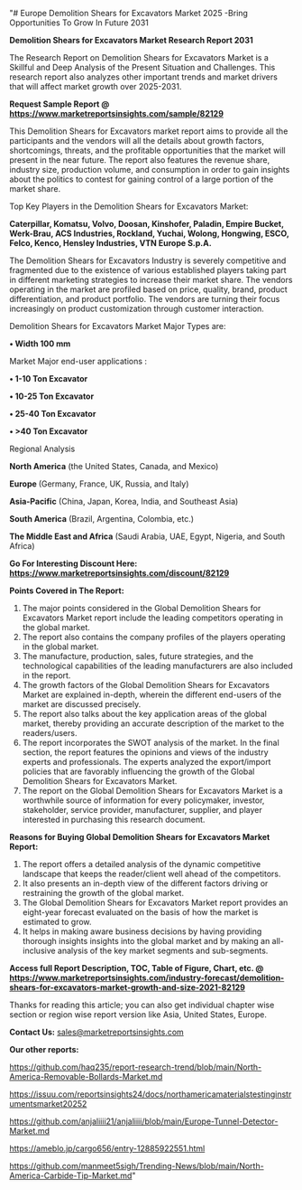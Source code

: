 "# Europe Demolition Shears for Excavators Market 2025 -Bring Opportunities To Grow In Future 2031

<strong>Demolition Shears for Excavators Market Research Report 2031</strong>

The Research Report on Demolition Shears for Excavators Market is a Skillful and Deep Analysis of the Present Situation and Challenges. This research report also analyzes other important trends and market drivers that will affect market growth over 2025-2031.

<strong>Request Sample Report @ <a href=https://www.marketreportsinsights.com/sample/82129>https://www.marketreportsinsights.com/sample/82129</a></strong>

This Demolition Shears for Excavators market report aims to provide all the participants and the vendors will all the details about growth factors, shortcomings, threats, and the profitable opportunities that the market will present in the near future. The report also features the revenue share, industry size, production volume, and consumption in order to gain insights about the politics to contest for gaining control of a large portion of the market share.

Top Key Players in the Demolition Shears for Excavators Market:

<strong>Caterpillar, Komatsu, Volvo, Doosan, Kinshofer, Paladin, Empire Bucket, Werk-Brau, ACS Industries, Rockland, Yuchai, Wolong, Hongwing, ESCO, Felco, Kenco, Hensley Industries, VTN Europe S.p.A.</strong>

The Demolition Shears for Excavators Industry is severely competitive and fragmented due to the existence of various established players taking part in different marketing strategies to increase their market share. The vendors operating in the market are profiled based on price, quality, brand, product differentiation, and product portfolio. The vendors are turning their focus increasingly on product customization through customer interaction.

Demolition Shears for Excavators Market Major Types are:

<strong>• Width 100 mm</strong>

Market Major end-user applications :

<strong>• 1-10 Ton Excavator

• 10-25 Ton Excavator

• 25-40 Ton Excavator

• >40 Ton Excavator</strong>

Regional Analysis

</u><strong><b>North America</b></strong> (the United States, Canada, and Mexico)

<strong><b>Europe </b></strong>(Germany, France, UK, Russia, and Italy)

<strong><b>Asia-Pacific</b></strong> (China, Japan, Korea, India, and Southeast Asia)

<strong><b>South America</b></strong> (Brazil, Argentina, Colombia, etc.)

<strong><b>The Middle East and Africa</b></strong> (Saudi Arabia, UAE, Egypt, Nigeria, and South Africa)

<strong>Go For Interesting Discount Here: <a href=https://www.marketreportsinsights.com/discount/82129>https://www.marketreportsinsights.com/discount/82129</a></strong>

<strong>Points Covered in The Report:</strong>
<ol>
  <li>The major points considered in the Global Demolition Shears for Excavators Market report include the leading competitors operating in the global market.</li>
  <li>The report also contains the company profiles of the players operating in the global market.</li>
  <li>The manufacture, production, sales, future strategies, and the technological capabilities of the leading manufacturers are also included in the report.</li>
  <li>The growth factors of the Global Demolition Shears for Excavators Market are explained in-depth, wherein the different end-users of the market are discussed precisely.</li>
  <li>The report also talks about the key application areas of the global market, thereby providing an accurate description of the market to the readers/users.</li>
  <li>The report incorporates the SWOT analysis of the market. In the final section, the report features the opinions and views of the industry experts and professionals. The experts analyzed the export/import policies that are favorably influencing the growth of the Global Demolition Shears for Excavators Market.</li>
  <li>The report on the Global Demolition Shears for Excavators Market is a worthwhile source of information for every policymaker, investor, stakeholder, service provider, manufacturer, supplier, and player interested in purchasing this research document.</li>
</ol>
<strong>Reasons for Buying Global Demolition Shears for Excavators Market Report:</strong>

<ol>
  <li>The report offers a detailed analysis of the dynamic competitive landscape that keeps the reader/client well ahead of the competitors.</li>
  <li>It also presents an in-depth view of the different factors driving or restraining the growth of the global market.</li>
  <li>The Global Demolition Shears for Excavators Market report provides an eight-year forecast evaluated on the basis of how the market is estimated to grow.</li>
  <li>It helps in making aware business decisions by having providing thorough insights insights into the global market and by making an all-inclusive analysis of the key market segments and sub-segments.</li>
</ol>
<strong>Access full Report Description, TOC, Table of Figure, Chart, etc. @ <a href=https://www.marketreportsinsights.com/industry-forecast/demolition-shears-for-excavators-market-growth-and-size-2021-82129>https://www.marketreportsinsights.com/industry-forecast/demolition-shears-for-excavators-market-growth-and-size-2021-82129</a></strong>


Thanks for reading this article; you can also get individual chapter wise section or region wise report version like Asia, United States, Europe.

<strong>Contact Us:</strong>
sales@marketreportsinsights.com

<strong>Our other reports:</strong>

<a href=https://github.com/haq235/report-research-trend/blob/main/North-America-Removable-Bollards-Market.md>https://github.com/haq235/report-research-trend/blob/main/North-America-Removable-Bollards-Market.md</a>

<a href=https://issuu.com/reportsinsights24/docs/northamericamaterialstestinginstrumentsmarket20252>https://issuu.com/reportsinsights24/docs/northamericamaterialstestinginstrumentsmarket20252</a>

<a href=https://github.com/anjaliiii21/anjaliiii/blob/main/Europe-Tunnel-Detector-Market.md>https://github.com/anjaliiii21/anjaliiii/blob/main/Europe-Tunnel-Detector-Market.md</a>

<a href=https://ameblo.jp/cargo656/entry-12885922551.html>https://ameblo.jp/cargo656/entry-12885922551.html</a>

<a href=https://github.com/manmeet5sigh/Trending-News/blob/main/North-America-Carbide-Tip-Market.md>https://github.com/manmeet5sigh/Trending-News/blob/main/North-America-Carbide-Tip-Market.md</a>"
